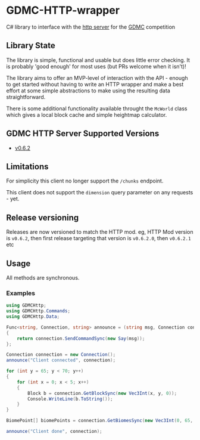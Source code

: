 # GDMC-HTTP-wrapper
 C# library to interface with the [http server](https://github.com/Niels-NTG/gdmc_http_interface) for the [GDMC](http://gendesignmc.engineering.nyu.edu/) competition

## Library State

The library is simple, functional and usable but does little error checking. It is probably 'good enough' for most uses (but PRs welcome when it isn't)!

The library aims to offer an MVP-level of interaction with the API - enough to get started without having to write an HTTP wrapper and make a best effort at some simple abstractions to make using the resulting data straightforward.

There is some additional functionality available throught the `McWorld` class which gives a local block cache and simple heightmap calculator.

## GDMC HTTP Server Supported Versions

- [v0.6.2](https://github.com/Niels-NTG/gdmc_http_interface/releases/tag/v0.6.2)

## Limitations

For simplicity this client no longer support the `/chunks` endpoint.

This client does not support the `dimension` query parameter on any requests - yet.

## Release versioning

Releases are now versioned to match the HTTP mod. eg, HTTP Mod version is `v0.6.2`, then first release targeting that version is `v0.6.2.0`, then `v0.6.2.1` etc

## Usage

All methods are synchronous.

### Examples
``` C#
using GDMCHttp;
using GDMCHttp.Commands;
using GDMCHttp.Data;

Func<string, Connection, string> announce = (string msg, Connection connection) =>
{
    return connection.SendCommandSync(new Say(msg));
};

Connection connection = new Connection();
announce("Client connected", connection);

for (int y = 65; y < 70; y++)
{
    for (int x = 0; x < 5; x++)
    {
        Block b = connection.GetBlockSync(new Vec3Int(x, y, 0));
        Console.WriteLine(b.ToString());
    }
}

BiomePoint[] biomePoints = connection.GetBiomesSync(new Vec3Int(0, 65, 0), new Vec3Int(5, 5, 1));

announce("Client done", connection);

```